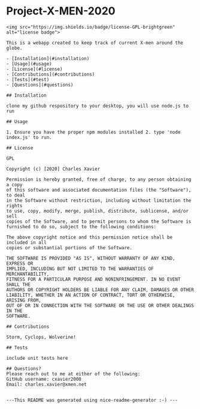 # Project-X-MEN-2020

    <img src="https://img.shields.io/badge/license-GPL-brightgreen" alt="license badge">

    This is a webapp created to keep track of current X-men around the globe.
    
    - [Installation](#installation)
    - [Usage](#usage)
    - [License](#license)
    - [Contributions](#contributions)
    - [Tests](#test)
    - [Questions](#questions)
    
    ## Installation
    
    clone my github respository to your desktop, you will use node.js to run
    
    ## Usage
    
    1. Ensure you have the proper npm modules installed 2. type 'node index.js' to run.
    
    ## License
    
    GPL
    
    Copyright (c) [2020] Charles Xavier
    
    Permission is hereby granted, free of charge, to any person obtaining a copy
    of this software and associated documentation files (the "Software"), to deal
    in the Software without restriction, including without limitation the rights
    to use, copy, modify, merge, publish, distribute, sublicense, and/or sell
    copies of the Software, and to permit persons to whom the Software is
    furnished to do so, subject to the following conditions:
    
    The above copyright notice and this permission notice shall be included in all
    copies or substantial portions of the Software.
    
    THE SOFTWARE IS PROVIDED "AS IS", WITHOUT WARRANTY OF ANY KIND, EXPRESS OR
    IMPLIED, INCLUDING BUT NOT LIMITED TO THE WARRANTIES OF MERCHANTABILITY,
    FITNESS FOR A PARTICULAR PURPOSE AND NONINFRINGEMENT. IN NO EVENT SHALL THE
    AUTHORS OR COPYRIGHT HOLDERS BE LIABLE FOR ANY CLAIM, DAMAGES OR OTHER
    LIABILITY, WHETHER IN AN ACTION OF CONTRACT, TORT OR OTHERWISE, ARISING FROM,
    OUT OF OR IN CONNECTION WITH THE SOFTWARE OR THE USE OR OTHER DEALINGS IN THE
    SOFTWARE.
    
    ## Contributions
    
    Storm, Cyclops, Wolverine!
    
    ## Tests
    
    include unit tests here
    
    ## Questions?
    Please reach out to me at either of the following:
    GitHub username: cxavier2000
    Email: charles.xavier@xmen.net
    
    
    ---This README was generated using nice-readme-generator :-) ---